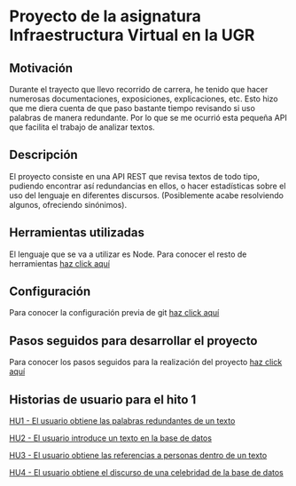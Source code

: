 # Proyecto de la asignatura Infraestructura Virtual en la UGR

## Motivación

Durante el trayecto que llevo recorrido de carrera, he tenido que hacer numerosas documentaciones, exposiciones, explicaciones, etc. Esto hizo que me diera cuenta de que paso bastante tiempo revisando si uso palabras de manera redundante. Por lo que se me ocurrió esta pequeña API que facilita el trabajo de analizar textos.

## Descripción

El proyecto consiste en una API REST que revisa textos de todo tipo, pudiendo encontrar así redundancias en ellos, o hacer estadísticas sobre el uso del lenguaje en diferentes discursos. (Posiblemente acabe resolviendo algunos, ofreciendo sinónimos).

## Herramientas utilizadas

El lenguaje que se va a utilizar es Node. Para conocer el resto de herramientas [haz click aquí](docs/herramientas.md)

## Configuración

Para conocer la configuración previa de git [haz click aquí](docs/documentacion.md)

## Pasos seguidos para desarrollar el proyecto

Para conocer los pasos seguidos para la realización del proyecto [haz click aquí](docs/pasos.md)

## Historias de usuario para el hito 1

[HU1 - El usuario obtiene las palabras redundantes de un texto](issues/7)

[HU2 - El usuario introduce un texto en la base de datos](issues/8)

[HU3 - El usuario obtiene las referencias a personas dentro de un texto]((issues/9))

[HU4 - El usuario obtiene el discurso de una celebridad de la base de datos](issues/10)